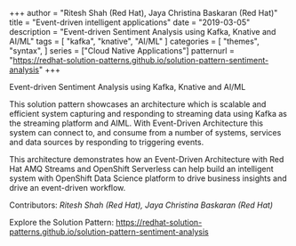 +++
author = "Ritesh Shah (Red Hat), Jaya Christina Baskaran (Red Hat)"
title = "Event-driven intelligent applications"
date = "2019-03-05"
description = "Event-driven Sentiment Analysis using Kafka, Knative and AI/ML"
tags = [
    "kafka", "knative", "AI/ML"
]
categories = [
    "themes",
    "syntax",
]
series = ["Cloud Native Applications"]
patternurl = "https://redhat-solution-patterns.github.io/solution-pattern-sentiment-analysis"
+++

Event-driven Sentiment Analysis using Kafka, Knative and AI/ML

<!--more-->
This solution pattern showcases an architecture which is scalable and efficient system capturing and responding to streaming data using Kafka as the streaming platform and AIML. With Event-Driven Architecture this system can connect to, and consume from a number of systems, services and data sources by responding to triggering events.

This architecture demonstrates how an Event-Driven Architecture with Red Hat AMQ Streams and OpenShift Serverless can help build an intelligent system with OpenShift Data Science platform to drive business insights and drive an event-driven workflow.

Contributors: _Ritesh Shah (Red Hat), Jaya Christina Baskaran (Red Hat)_

Explore the Solution Pattern: https://redhat-solution-patterns.github.io/solution-pattern-sentiment-analysis